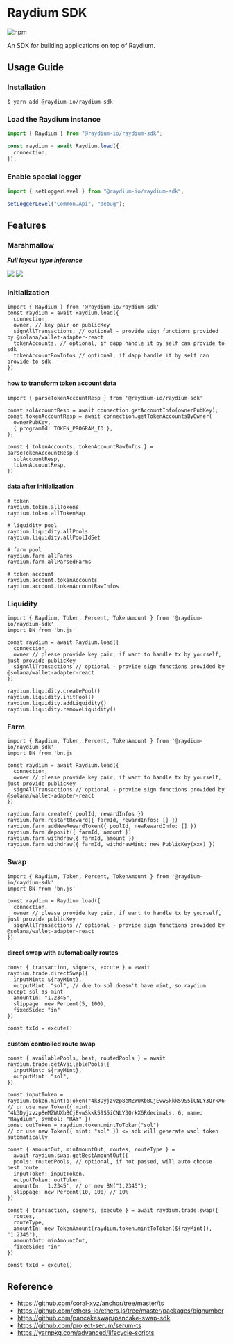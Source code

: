 # Raydium SDK

[npm-image]: https://img.shields.io/npm/v/@raydium-io/raydium-sdk.svg?style=flat
[npm-url]: https://www.npmjs.com/package/@raydium-io/raydium-sdk

[![npm][npm-image]][npm-url]

An SDK for building applications on top of Raydium.

## Usage Guide

### Installation

```
$ yarn add @raydium-io/raydium-sdk
```

### Load the Raydium instance

```javascript
import { Raydium } from "@raydium-io/raydium-sdk";

const raydium = await Raydium.load({
  connection,
});
```

### Enable special logger

```javascript
import { setLoggerLevel } from "@raydium-io/raydium-sdk";

setLoggerLevel("Common.Api", "debug");
```

## Features

### Marshmallow

**_Full layout type inference_**

![](snapshots/marshmallow/1.png)
![](snapshots/marshmallow/2.png)

### Initialization

```
import { Raydium } from '@raydium-io/raydium-sdk'
const raydium = await Raydium.load({
  connection,
  owner, // key pair or publicKey
  signAllTransactions, // optional - provide sign functions provided by @solana/wallet-adapter-react
  tokenAccounts, // optional, if dapp handle it by self can provide to sdk
  tokenAccountRowInfos // optional, if dapp handle it by self can provide to sdk
})
```

#### how to transform token account data

```
import { parseTokenAccountResp } from '@raydium-io/raydium-sdk'

const solAccountResp = await connection.getAccountInfo(ownerPubKey);
const tokenAccountResp = await connection.getTokenAccountsByOwner(
  ownerPubKey,
  { programId: TOKEN_PROGRAM_ID },
);

const { tokenAccounts, tokenAccountRawInfos } = parseTokenAccountResp({
  solAccountResp,
  tokenAccountResp,
})
```

#### data after initialization

```
# token
raydium.token.allTokens
raydium.token.allTokenMap

# liquidity pool
raydium.liquidity.allPools
raydium.liquidity.allPoolIdSet

# farm pool
raydium.farm.allFarms
raydium.farm.allParsedFarms

# token account
raydium.account.tokenAccounts
raydium.account.tokenAccountRawInfos
```

### Liquidity

```
import { Raydium, Token, Percent, TokenAmount } from '@raydium-io/raydium-sdk'
import BN from 'bn.js'

const raydium = await Raydium.load({
  connection,
  owner // please provide key pair, if want to handle tx by yourself, just provide publicKey
  signAllTransactions // optional - provide sign functions provided by @solana/wallet-adapter-react
})

raydium.liquidity.createPool()
raydium.liquidity.initPool()
raydium.liquidity.addLiquidity()
raydium.liquidity.removeLiquidity()
```

### Farm

```
import { Raydium, Token, Percent, TokenAmount } from '@raydium-io/raydium-sdk'
import BN from 'bn.js'

const raydium = await Raydium.load({
  connection,
  owner // please provide key pair, if want to handle tx by yourself, just provide publicKey
  signAllTransactions // optional - provide sign functions provided by @solana/wallet-adapter-react
})

raydium.farm.create({ poolId, rewardInfos })
raydium.farm.restartReward({ farmId, rewardInfos: [] })
raydium.farm.addNewRewardToken({ poolId, newRewardInfo: [] })
raydium.farm.deposit({ farmId, amount })
raydium.farm.withdraw({ farmId, amount })
raydium.farm.withdraw({ farmId, withdrawMint: new PublicKey(xxx) })
```

### Swap

```
import { Raydium, Token, Percent, TokenAmount } from '@raydium-io/raydium-sdk'
import BN from 'bn.js'

const raydium = Raydium.load({
  connection,
  owner // please provide key pair, if want to handle tx by yourself, just provide publicKey
  signAllTransactions // optional - provide sign functions provided by @solana/wallet-adapter-react
})
```

#### direct swap with automatically routes

```
const { transaction, signers, excute } = await raydium.trade.directSwap({
  inputMint: ${rayMint},
  outputMint: "sol", // due to sol doesn't have mint, so raydium accept sol as mint
  amountIn: "1.2345",
  slippage: new Percent(5, 100),
  fixedSide: "in"
})

const txId = excute()
```

#### custom controlled route swap

```
const { availablePools, best, routedPools } = await raydium.trade.getAvailablePools({
  inputMint: ${rayMint},
  outputMint: "sol",
})

const inputToken = raydium.token.mintToToken("4k3Dyjzvzp8eMZWUXbBCjEvwSkkk59S5iCNLY3QrkX6Rdecimals")
// or use new Token({ mint: "4k3Dyjzvzp8eMZWUXbBCjEvwSkkk59S5iCNLY3QrkX6Rdecimals: 6, name: "Raydium", symbol: "RAY" })
const outToken = raydium.token.mintToToken("sol")
// or use new Token({ mint: "sol" }) <= sdk will generate wsol token automatically

const { amountOut, minAmountOut, routes, routeType } =
  await raydium.swap.getBestAmountOut({
  pools: routedPools, // optional, if not passed, will auto choose best route
  inputToken: inputToken,
  outputToken: outToken,
  amountIn: '1.2345', // or new BN("1,2345");
  slippage: new Percent(10, 100) // 10%
})

const { transaction, signers, execute } = await raydium.trade.swap({
  routes,
  routeType,
  amountIn: new TokenAmount(raydium.token.mintToToken(${rayMint}), "1.2345"),
  amountOut: minAmountOut,
  fixedSide: "in"
})

const txId = excute()
```

## Reference

- https://github.com/coral-xyz/anchor/tree/master/ts
- https://github.com/ethers-io/ethers.js/tree/master/packages/bignumber
- https://github.com/pancakeswap/pancake-swap-sdk
- https://github.com/project-serum/serum-ts
- https://yarnpkg.com/advanced/lifecycle-scripts
